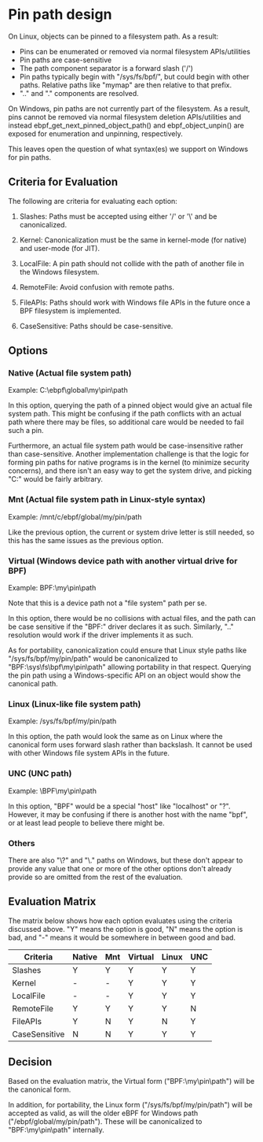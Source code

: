 # Pin path design

On Linux, objects can be pinned to a filesystem path.  As a result:
* Pins can be enumerated or removed via normal filesystem APIs/utilities
* Pin paths are case-sensitive
* The path component separator is a forward slash ('/')
* Pin paths typically begin with "/sys/fs/bpf/", but could begin with other
  paths. Relative paths like "mymap" are then relative to that prefix.
* ".." and "." components are resolved.

On Windows, pin paths are not currently part of the filesystem.  As a result,
pins cannot be removed via normal filesystem deletion APIs/utilities and instead
ebpf_get_next_pinned_object_path() and ebpf_object_unpin() are exposed
for enumeration and unpinning, respectively.

This leaves open the question of what syntax(es) we support on Windows for pin paths.

## Criteria for Evaluation

The following are criteria for evaluating each option:

1. Slashes: Paths must be accepted using either '/' or '\\' and be canonicalized.

1. Kernel: Canonicalization must be the same in kernel-mode (for native) and user-mode (for JIT).

1. LocalFile: A pin path should not collide with the path of another file in the Windows filesystem.

1. RemoteFile: Avoid confusion with remote paths.

1. FileAPIs: Paths should work with Windows file APIs in the future once a BPF filesystem is implemented.

1. CaseSensitive: Paths should be case-sensitive.

## Options

### Native (Actual file system path)

Example: C:\ebpf\global\my\pin\path

In this option, querying the path of a pinned object would give an actual file system path.
This might be confusing if the path conflicts with an actual path where there may be files,
so additional care would be needed to fail such a pin.

Furthermore, an actual file system path would be case-insensitive rather than case-sensitive.
Another implementation challenge is that the logic for forming pin paths for native programs
is in the kernel (to minimize security concerns), and there isn't an easy way to get the
system drive, and picking "C:" would be fairly arbitrary.

### Mnt (Actual file system path in Linux-style syntax)

Example: /mnt/c/ebpf/global/my/pin/path

Like the previous option, the current or system drive letter is still needed, so this has
the same issues as the previous option.

### Virtual (Windows device path with another virtual drive for BPF)

Example: BPF:\my\pin\path

Note that this is a device path not a "file system" path per se.

In this option, there would be no collisions with actual files, and the path can be case
sensitive if the "BPF:" driver declares it as such.  Similarly, ".." resolution would work if
the driver implements it as such.

As for portability, canonicalization could ensure that Linux style paths like
"/sys/fs/bpf/my/pin/path" would be canonicalized to "BPF:\sys\fs\bpf\my\pin\path" allowing
portability in that respect.  Querying the pin path using a Windows-specific
API on an object would show the canonical path.

### Linux (Linux-like file system path)

Example: /sys/fs/bpf/my/pin/path

In this option, the path would look the same as on Linux where
the canonical form uses forward slash rather than backslash.
It cannot be used with other Windows file system APIs in the future.

### UNC (UNC path)

Example: \\BPF\my\pin\path

In this option, "BPF" would be a special "host" like "localhost" or "?".
However, it may be confusing if there is another host with the name "bpf",
or at least lead people to believe there might be.

### Others

There are also "\\?\" and "\\.\" paths on Windows, but these don't
appear to provide any value that one or more of the other options don't
already provide so are omitted from the rest of the evaluation.

## Evaluation Matrix

The matrix below shows how each option evaluates using the
criteria discussed above.  "Y" means the option is good,
"N" means the option is bad, and "-" means it would be somewhere
in between good and bad.

| Criteria      | Native | Mnt | Virtual | Linux | UNC |
| ------------- | ------ | --- | ------- | ----- | --- |
| Slashes       | Y      | Y   | Y       | Y     | Y   |
| Kernel        | -      | -   | Y       | Y     | Y   |
| LocalFile     | -      | -   | Y       | Y     | Y   |
| RemoteFile    | Y      | Y   | Y       | Y     | N   |
| FileAPIs      | Y      | N   | Y       | N     | Y   |
| CaseSensitive | N      | N   | Y       | Y     | Y   |

## Decision

Based on the evaluation matrix, the Virtual form
("BPF:\my\pin\path") will be the canonical form.

In addition, for portability, the Linux form ("/sys/fs/bpf/my/pin/path")
will be accepted as valid, as will the older eBPF for Windows
path ("/ebpf/global/my/pin/path").  These will be canonicalized
to "BPF:\my\pin\path" internally.
